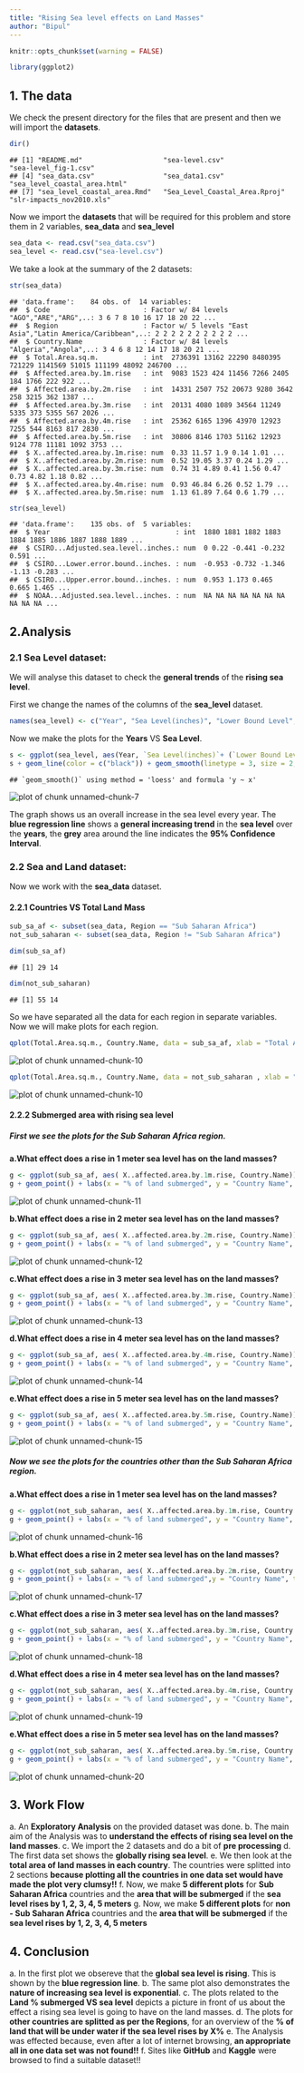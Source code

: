 ```yaml
---
title: "Rising Sea level effects on Land Masses"
author: "Bipul"
---
```



```r
knitr::opts_chunk$set(warning = FALSE)
```


```r
library(ggplot2)
```

## **1. The data**

We check the present directory for the files that are present and then we will import the **datasets**.


```r
dir()
```

```
## [1] "README.md"                    "sea-level.csv"                "sea-level_fig-1.csv"         
## [4] "sea_data.csv"                 "sea_data1.csv"                "sea_level_coastal_area.html" 
## [7] "sea_level_coastal_area.Rmd"   "Sea_Level_Coastal_Area.Rproj" "slr-impacts_nov2010.xls"
```

Now we import the **datasets** that will be required for this problem and store them in 2 variables, **sea_data** and **sea_level**


```r
sea_data <- read.csv("sea_data.csv")
sea_level <- read.csv("sea-level.csv")
```

We take a look at the summary of the 2 datasets:


```r
str(sea_data)
```

```
## 'data.frame':	84 obs. of  14 variables:
##  $ Code                       : Factor w/ 84 levels "AGO","ARE","ARG",..: 3 6 7 8 10 16 17 18 20 22 ...
##  $ Region                     : Factor w/ 5 levels "East Asia","Latin America/Caribbean",..: 2 2 2 2 2 2 2 2 2 2 ...
##  $ Country.Name               : Factor w/ 84 levels "Algeria","Angola",..: 3 4 6 8 12 14 17 18 20 21 ...
##  $ Total.Area.sq.m.           : int  2736391 13162 22290 8480395 721229 1141569 51015 111199 48092 246700 ...
##  $ Affected.area.by.1m.rise   : int  9083 1523 424 11456 7266 2405 184 1766 222 922 ...
##  $ Affected.area.by.2m.rise   : int  14331 2507 752 20673 9280 3642 258 3215 362 1387 ...
##  $ Affected.area.by.3m.rise   : int  20131 4080 1089 34564 11249 5335 373 5355 567 2026 ...
##  $ Affected.area.by.4m.rise   : int  25362 6165 1396 43970 12923 7255 544 8163 817 2830 ...
##  $ Affected.area.by.5m.rise   : int  30806 8146 1703 51162 12923 9124 778 11181 1092 3753 ...
##  $ X..affected.area.by.1m.rise: num  0.33 11.57 1.9 0.14 1.01 ...
##  $ X..affected.area.by.2m.rise: num  0.52 19.05 3.37 0.24 1.29 ...
##  $ X..affected.area.by.3m.rise: num  0.74 31 4.89 0.41 1.56 0.47 0.73 4.82 1.18 0.82 ...
##  $ X..affected.area.by.4m.rise: num  0.93 46.84 6.26 0.52 1.79 ...
##  $ X..affected.area.by.5m.rise: num  1.13 61.89 7.64 0.6 1.79 ...
```

```r
str(sea_level)
```

```
## 'data.frame':	135 obs. of  5 variables:
##  $ Year                               : int  1880 1881 1882 1883 1884 1885 1886 1887 1888 1889 ...
##  $ CSIRO...Adjusted.sea.level..inches.: num  0 0.22 -0.441 -0.232 0.591 ...
##  $ CSIRO...Lower.error.bound..inches. : num  -0.953 -0.732 -1.346 -1.13 -0.283 ...
##  $ CSIRO...Upper.error.bound..inches. : num  0.953 1.173 0.465 0.665 1.465 ...
##  $ NOAA...Adjusted.sea.level..inches. : num  NA NA NA NA NA NA NA NA NA NA ...
```

## **2.Analysis**

### 2.1 Sea Level dataset:

We will analyse this dataset to check the **general trends** of the **rising sea level**.  

First we change the names of the columns of the **sea_level** dataset.

```r
names(sea_level) <- c("Year", "Sea Level(inches)", "Lower Bound Level", "Upper Bound Level", "Sattelite")
```

Now we make the plots for the **Years** VS **Sea Level**.


```r
s <- ggplot(sea_level, aes(Year, `Sea Level(inches)`+ (`Lower Bound Level`+`Upper Bound Level`)/2))
s + geom_line(color = c("black")) + geom_smooth(linetype = 3, size = 2, color = "blue") + labs(y = "Adjusted Sea Level(incles)", title = "Sea Level Rise VS Year(1880 to 2014)") + theme_classic()
```

```
## `geom_smooth()` using method = 'loess' and formula 'y ~ x'
```

![plot of chunk unnamed-chunk-7](figure/unnamed-chunk-7-1.png)

The graph shows us an overall increase in the sea level every year. The **blue regression line** shows a **general increasing trend** in the **sea level** over the **years**, the **grey** area around the line indicates the **95% Confidence Interval**.

### 2.2 Sea and Land dataset:

Now we work with the **sea_data** dataset.

#### **2.2.1 Countries VS Total Land Mass**


```r
sub_sa_af <- subset(sea_data, Region == "Sub Saharan Africa")
not_sub_saharan <- subset(sea_data, Region != "Sub Saharan Africa")
```


```r
dim(sub_sa_af)
```

```
## [1] 29 14
```

```r
dim(not_sub_saharan)
```

```
## [1] 55 14
```

So we have separated all the data for each region in separate variables.
Now we will make plots for each region.


```r
qplot(Total.Area.sq.m., Country.Name, data = sub_sa_af, xlab = "Total Area in sq. meters", main = "Sub Saharan Africa")
```

![plot of chunk unnamed-chunk-10](figure/unnamed-chunk-10-1.png)

```r
qplot(Total.Area.sq.m., Country.Name, data = not_sub_saharan , xlab = "Total Area in sq. meters", main = "Other Countries as per their region", color = Region)
```

![plot of chunk unnamed-chunk-10](figure/unnamed-chunk-10-2.png)

#### **2.2.2 Submerged area with rising sea level**

##### First we see the plots for the **Sub Saharan Africa** region.
**a.What effect does a rise in 1 meter sea level has on the land masses?**

```r
g <- ggplot(sub_sa_af, aes( X..affected.area.by.1m.rise, Country.Name))
g + geom_point() + labs(x = "% of land submerged", y = "Country Name", title = "Land Submerged when Sea level rises by 1m")
```

![plot of chunk unnamed-chunk-11](figure/unnamed-chunk-11-1.png)

**b.What effect does a rise in 2 meter sea level has on the land masses?**

```r
g <- ggplot(sub_sa_af, aes( X..affected.area.by.2m.rise, Country.Name))
g + geom_point() + labs(x = "% of land submerged", y = "Country Name", title = "Land Submerged when Sea level rises by 2m")
```

![plot of chunk unnamed-chunk-12](figure/unnamed-chunk-12-1.png)

**c.What effect does a rise in 3 meter sea level has on the land masses?**

```r
g <- ggplot(sub_sa_af, aes( X..affected.area.by.3m.rise, Country.Name))
g + geom_point() + labs(x = "% of land submerged", y = "Country Name", title = "Land Submerged when Sea level rises by 3m")
```

![plot of chunk unnamed-chunk-13](figure/unnamed-chunk-13-1.png)

**d.What effect does a rise in 4 meter sea level has on the land masses?**

```r
g <- ggplot(sub_sa_af, aes( X..affected.area.by.4m.rise, Country.Name))
g + geom_point() + labs(x = "% of land submerged", y = "Country Name", title = "Land Submerged when Sea level rises by 4m")
```

![plot of chunk unnamed-chunk-14](figure/unnamed-chunk-14-1.png)

**e.What effect does a rise in 5 meter sea level has on the land masses?**

```r
g <- ggplot(sub_sa_af, aes( X..affected.area.by.5m.rise, Country.Name))
g + geom_point() + labs(x = "% of land submerged", y = "Country Name", title = "Land Submerged when Sea level rises by 5m")
```

![plot of chunk unnamed-chunk-15](figure/unnamed-chunk-15-1.png)

##### Now we see the plots for the **countries other than the Sub Saharan Africa** region.
**a.What effect does a rise in 1 meter sea level has on the land masses?**

```r
g <- ggplot(not_sub_saharan, aes( X..affected.area.by.1m.rise, Country.Name, color = Region))
g + geom_point() + labs(x = "% of land submerged", y = "Country Name", title = "Land Submerged when Sea level rises by 1m")
```

![plot of chunk unnamed-chunk-16](figure/unnamed-chunk-16-1.png)

**b.What effect does a rise in 2 meter sea level has on the land masses?**

```r
g <- ggplot(not_sub_saharan, aes( X..affected.area.by.2m.rise, Country.Name, color = Region))
g + geom_point() + labs(x = "% of land submerged",y = "Country Name", title = "Land Submerged when Sea level rises by 2m")
```

![plot of chunk unnamed-chunk-17](figure/unnamed-chunk-17-1.png)

**c.What effect does a rise in 3 meter sea level has on the land masses?**

```r
g <- ggplot(not_sub_saharan, aes( X..affected.area.by.3m.rise, Country.Name, color = Region))
g + geom_point() + labs(x = "% of land submerged", y = "Country Name", title = "Land Submerged when Sea level rises by 3m")
```

![plot of chunk unnamed-chunk-18](figure/unnamed-chunk-18-1.png)

**d.What effect does a rise in 4 meter sea level has on the land masses?**

```r
g <- ggplot(not_sub_saharan, aes( X..affected.area.by.4m.rise, Country.Name, color = Region))
g + geom_point() + labs(x = "% of land submerged", y = "Country Name", title = "Land Submerged when Sea level rises by 4m")
```

![plot of chunk unnamed-chunk-19](figure/unnamed-chunk-19-1.png)

**e.What effect does a rise in 5 meter sea level has on the land masses?**

```r
g <- ggplot(not_sub_saharan, aes( X..affected.area.by.5m.rise, Country.Name, color = Region))
g + geom_point() + labs(x = "% of land submerged", y = "Country Name", title = "Land Submerged when Sea level rises by 5m")
```

![plot of chunk unnamed-chunk-20](figure/unnamed-chunk-20-1.png)


## **3. Work Flow**

a. An **Exploratory Analysis** on the provided dataset was done.
b. The main aim of the Analysis was to **understand the effects of rising sea level on the land masses**.
c. We import the 2 datasets and do a bit of **pre processing**
d. The first data set shows the **globally rising sea level**.
e. We then look at the **total area of land masses in each country**. The countries were splitted into 2 sections **because plotting all the countries in one data set would have made the plot very clumsy!!**
f. Now, we make **5 different plots** for **Sub Saharan Africa** countries and the **area that will be submerged** if the **sea level rises by 1, 2, 3, 4, 5 meters**
g. Now, we make **5 different plots** for **non - Sub Saharan Africa** countries and the **area that will be submerged** if the **sea level rises by 1, 2, 3, 4, 5 meters**

## **4. Conclusion**

a. In the first plot we obsereve that the **global sea level is rising**. This is shown by the **blue regression line**.
b. The same plot also demonstrates the **nature of increasing sea level is exponential**.
c. The plots related to the **Land % submerged VS sea level** depicts a picture in front of us about the effect a rising sea level is going to have on the land masses.
d. The plots for **other countries are splitted as per the Regions**, for an overview of the **% of land that will be under water if the sea level rises by X%**
e. The Analysis was effected because, even after a lot of internet browsing, **an appropriate all in one data set was not found!!**
f. Sites like **GitHub** and **Kaggle** were browsed to find a suitable dataset!!
